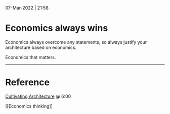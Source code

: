07-Mar-2022 | 21:58


# Economics always wins

Economics always overcome any statements, so always justify your architecture based on economics.

Economics that matters.

---

# Reference

[Cultivating Architecture](https://www.youtube.com/watch?v=MZnrxjw602E)  @ 6:00 

[[Economics thinking]]